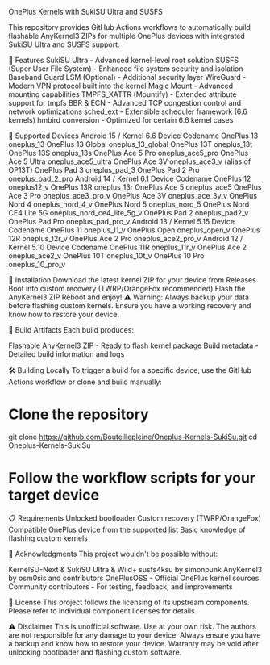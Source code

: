 OnePlus Kernels with SukiSU Ultra and SUSFS

This repository provides GitHub Actions workflows to automatically build flashable AnyKernel3 ZIPs for multiple OnePlus devices with integrated SukiSU Ultra and SUSFS support.

🌟 Features
SukiSU Ultra - Advanced kernel-level root solution
SUSFS (Super User File System) - Enhanced file system security and isolation
Baseband Guard LSM (Optional) - Additional security layer
WireGuard - Modern VPN protocol built into the kernel
Magic Mount - Advanced mounting capabilities
TMPFS_XATTR (Mountify) - Extended attribute support for tmpfs
BBR & ECN - Advanced TCP congestion control and network optimizations
sched_ext - Extensible scheduler framework (6.6 kernels)
hmbird conversion - Optimized for certain 6.6 kernel cases

📱 Supported Devices
Android 15 / Kernel 6.6
Device	Codename
OnePlus 13	oneplus_13
OnePlus 13 Global	oneplus_13_global
OnePlus 13T	oneplus_13t
OnePlus 13S	oneplus_13s
OnePlus Ace 5 Pro	oneplus_ace5_pro
OnePlus Ace 5 Ultra	oneplus_ace5_ultra
OnePlus Ace 3V	oneplus_ace3_v (alias of OP13T)
OnePlus Pad 3	oneplus_pad_3
OnePlus Pad 2 Pro	oneplus_pad_2_pro
Android 14 / Kernel 6.1
Device	Codename
OnePlus 12	oneplus12_v
OnePlus 13R	oneplus_13r
OnePlus Ace 5	oneplus_ace5
OnePlus Ace 3 Pro	oneplus_ace3_pro_v
OnePlus Ace 3V	oneplus_ace_3v_v
OnePlus Nord 4	oneplus_nord_4_v
OnePlus Nord 5	oneplus_nord_5
OnePlus Nord CE4 Lite 5G	oneplus_nord_ce4_lite_5g_v
OnePlus Pad 2	oneplus_pad2_v
OnePlus Pad Pro	oneplus_pad_pro_v
Android 13 / Kernel 5.15
Device	Codename
OnePlus 11	oneplus_11_v
OnePlus Open	oneplus_open_v
OnePlus 12R	oneplus_12r_v
OnePlus Ace 2 Pro	oneplus_ace2_pro_v
Android 12 / Kernel 5.10
Device	Codename
OnePlus 11R	oneplus_11r_v
OnePlus Ace 2	oneplus_ace2_v
OnePlus 10T	oneplus_10t_v
OnePlus 10 Pro	oneplus_10_pro_v

🚀 Installation
Download the latest kernel ZIP for your device from Releases
Boot into custom recovery (TWRP/OrangeFox recommended)
Flash the AnyKernel3 ZIP
Reboot and enjoy!
⚠️ Warning: Always backup your data before flashing custom kernels. Ensure you have a working recovery and know how to restore your device.

🔧 Build Artifacts
Each build produces:

Flashable AnyKernel3 ZIP - Ready to flash kernel package
Build metadata - Detailed build information and logs

🛠️ Building Locally
To trigger a build for a specific device, use the GitHub Actions workflow or clone and build manually:

# Clone the repository
git clone https://github.com/Bouteillepleine/Oneplus-Kernels-SukiSu.git
cd Oneplus-Kernels-SukiSu

# Follow the workflow scripts for your target device

📋 Requirements
Unlocked bootloader
Custom recovery (TWRP/OrangeFox)
Compatible OnePlus device from the supported list
Basic knowledge of flashing custom kernels

🤝 Acknowledgments
This project wouldn't be possible without:

KernelSU-Next & SukiSU Ultra & Wild+ 
susfs4ksu by simonpunk 
AnyKernel3 by osm0sis and contributors 
OnePlusOSS - Official OnePlus kernel sources
Community contributors - For testing, feedback, and improvements

📄 License
This project follows the licensing of its upstream components. Please refer to individual component licenses for details.

⚠️ Disclaimer
This is unofficial software. Use at your own risk.
The authors are not responsible for any damage to your device.
Always ensure you have a backup and know how to restore your device.
Warranty may be void after unlocking bootloader and flashing custom software.
